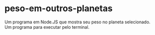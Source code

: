 # peso-em-outros-planetas
Um programa em Node.JS que mostra seu peso no planeta selecionado. Um programa para executar pelo terminal. 
